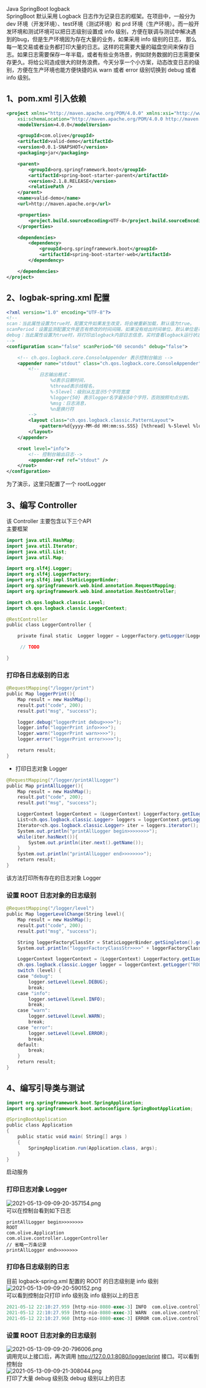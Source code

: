Java SpringBoot logback<br />SpringBoot 默认采用 Logback 日志作为记录日志的框架。在项目中，一般分为 dev 环境（开发环境）、test环境（测试环境）和 prd 环境（生产环境）。而一般开发环境和测试环境可以把日志级别设置成 info 级别，方便在联调与测试中解决遇到的bug，但是生产环境因为存在大量的业务，如果采用 info 级别的日志， 那么每一笔交易或者业务都打印大量的日志。这样的花需要大量的磁盘空间来保存日志。如果日志需要保存一年半载，或者有些业务场景，例如财务数据的日志需要保存更久。将给公司造成很大的财务浪费。今天分享一个小方案，动态改变日志的级别，方便在生产环境也能方便快捷的从 warn 或者 error 级别切换到 debug 或者 info 级别。
<a name="a7EG5"></a>
## 1、pom.xml 引入依赖
```xml
<project xmlns="http://maven.apache.org/POM/4.0.0" xmlns:xsi="http://www.w3.org/2001/XMLSchema-instance"
    xsi:schemaLocation="http://maven.apache.org/POM/4.0.0 http://maven.apache.org/xsd/maven-4.0.0.xsd">
    <modelVersion>4.0.0</modelVersion>

    <groupId>com.olive</groupId>
    <artifactId>valid-demo</artifactId>
    <version>0.0.1-SNAPSHOT</version>
    <packaging>jar</packaging>

    <parent>
        <groupId>org.springframework.boot</groupId>
        <artifactId>spring-boot-starter-parent</artifactId>
        <version>2.1.8.RELEASE</version>
        <relativePath /> 
    </parent>
    <name>valid-demo</name>
    <url>http://maven.apache.org</url>

    <properties>
        <project.build.sourceEncoding>UTF-8</project.build.sourceEncoding>
    </properties>

    <dependencies>
        <dependency>
            <groupId>org.springframework.boot</groupId>
            <artifactId>spring-boot-starter-web</artifactId>
        </dependency>

    </dependencies>
</project>
```
<a name="d0yLv"></a>
## 2、logbak-spring.xml 配置
```xml
<?xml version="1.0" encoding="UTF-8"?>
<!--
scan：当此属性设置为true时，配置文件如果发生改变，将会被重新加载，默认值为true。
scanPeriod：设置监测配置文件是否有修改的时间间隔，如果没有给出时间单位，默认单位是毫秒当scan为true时，此属性生效。默认的时间间隔为1分钟。
debug：当此属性设置为true时，将打印出logback内部日志信息，实时查看logback运行状态。默认值为false。
-->
<configuration scan="false" scanPeriod="60 seconds" debug="false">

    <!-- ch.qos.logback.core.ConsoleAppender 表示控制台输出 -->
    <appender name="stdout" class="ch.qos.logback.core.ConsoleAppender">
        <!--
            日志输出格式：
                %d表示日期时间，
                %thread表示线程名，
                %-5level：级别从左显示5个字符宽度
                %logger{50} 表示logger名字最长50个字符，否则按照句点分割。 
                %msg：日志消息，
                %n是换行符
        -->
        <layout class="ch.qos.logback.classic.PatternLayout">
            <pattern>%d{yyyy-MM-dd HH:mm:ss.SSS} [%thread] %-5level %logger{50} - %msg%n</pattern>
        </layout>
    </appender>

    <root level="info">
        <!-- 控制台输出日志-->
        <appender-ref ref="stdout" />
    </root>
</configuration>
```
为了演示，这里只配置了一个 rootLogger
<a name="qMEoN"></a>
## 3、编写 Controller
该 Controller 主要包含以下三个API<br />主要框架
```java
import java.util.HashMap;
import java.util.Iterator;
import java.util.List;
import java.util.Map;

import org.slf4j.Logger;
import org.slf4j.LoggerFactory;
import org.slf4j.impl.StaticLoggerBinder;
import org.springframework.web.bind.annotation.RequestMapping;
import org.springframework.web.bind.annotation.RestController;

import ch.qos.logback.classic.Level;
import ch.qos.logback.classic.LoggerContext;

@RestController
public class LoggerController {

    private final static  Logger logger = LoggerFactory.getLogger(LoggerController.class);

     // TODO

}
```
<a name="H1LIr"></a>
### 打印各日志级别的日志
```java
@RequestMapping("/logger/print")
public Map loggerPrint(){
    Map result = new HashMap();
    result.put("code", 200);
    result.put("msg", "success");

    logger.debug("loggerPrint debug>>>>");
    logger.info("loggerPrint info>>>>");
    logger.warn("loggerPrint warn>>>>");
    logger.error("loggerPrint error>>>>");

    return result;
}
```

- 打印日志对象 Logger
```java
@RequestMapping("/logger/printAllLogger")
public Map printAllLogger(){
    Map result = new HashMap();
    result.put("code", 200);
    result.put("msg", "success");

    LoggerContext loggerContext = (LoggerContext) LoggerFactory.getILoggerFactory();
    List<ch.qos.logback.classic.Logger> loggers = loggerContext.getLoggerList();
    Iterator<ch.qos.logback.classic.Logger> iter = loggers.iterator();
    System.out.println("printAllLogger begin>>>>>>>>");
    while(iter.hasNext()){
        System.out.println(iter.next().getName());
    }
    System.out.println("printAllLogger end>>>>>>>>");
    return result;
}
```
该方法打印所有存在的日志对象 Logger
<a name="zRPI8"></a>
### 设置 ROOT 日志对象的日志级别
```java
@RequestMapping("/logger/level")
public Map loggerLevelChange(String level){
    Map result = new HashMap();
    result.put("code", 200);
    result.put("msg", "success");

    String loggerFactoryClassStr = StaticLoggerBinder.getSingleton().getLoggerFactoryClassStr();
    System.out.println("loggerFactoryClassStr>>>>" + loggerFactoryClassStr);

    LoggerContext loggerContext = (LoggerContext) LoggerFactory.getILoggerFactory();
    ch.qos.logback.classic.Logger logger = loggerContext.getLogger("ROOT");
    switch (level) {
    case "debug":
        logger.setLevel(Level.DEBUG);
        break;
    case "info":
        logger.setLevel(Level.INFO);
        break;
    case "warn":
        logger.setLevel(Level.WARN);
        break;
    case "error":
        logger.setLevel(Level.ERROR);
        break;
    default:
        break;
    }
    return result;
}
```
<a name="i4bK4"></a>
## 4、编写引导类与测试
```java
import org.springframework.boot.SpringApplication;
import org.springframework.boot.autoconfigure.SpringBootApplication;

@SpringBootApplication
public class Application 
{
    public static void main( String[] args )
    {
        SpringApplication.run(Application.class, args);
    }
}
```
启动服务
<a name="X9qbi"></a>
### 打印日志对象 Logger
![2021-05-13-09-09-20-357154.png](https://cdn.nlark.com/yuque/0/2021/png/396745/1620869197002-e377403a-6f3e-4b8d-b3b6-13c4a8b038a7.png#clientId=u89b1f52f-8a2b-4&from=ui&id=u17d6b43d&originHeight=378&originWidth=1080&originalType=binary&size=38374&status=done&style=shadow&taskId=u2241a7a0-d852-4acb-abca-80e779fdc32)<br />可以在控制台看到如下日志
```
printAllLogger begin>>>>>>>>
ROOT
com.olive.Application
com.olive.controller.LoggerController
// 省略一万条记录
printAllLogger end>>>>>>>>
```
<a name="wCeOd"></a>
### 打印各日志级别的日志
目前 logback-spring.xml 配置的 ROOT 的日志级别是 info 级别<br />![2021-05-13-09-09-20-590152.png](https://cdn.nlark.com/yuque/0/2021/png/396745/1620869214674-67938ebe-125c-45a7-a7d6-e34e21bd7277.png#clientId=u89b1f52f-8a2b-4&from=ui&id=u3eb822ff&originHeight=366&originWidth=1080&originalType=binary&size=36958&status=done&style=shadow&taskId=u51baa85a-4766-4f5e-b816-c2b218f2b47)<br />可以看到控制台只打印 info 级别及 info 级别以上的日志
```sql
2021-05-12 22:10:27.959 [http-nio-8080-exec-3] INFO  com.olive.controller.LoggerController - loggerPrint info>>>>
2021-05-12 22:10:27.959 [http-nio-8080-exec-3] WARN  com.olive.controller.LoggerController - loggerPrint warn>>>>
2021-05-12 22:10:27.960 [http-nio-8080-exec-3] ERROR com.olive.controller.LoggerController - loggerPrint error>>>>
```
<a name="f85FM"></a>
### 设置 ROOT 日志对象的日志级别
![2021-05-13-09-09-20-796006.png](https://cdn.nlark.com/yuque/0/2021/png/396745/1620869228032-98fb6770-26aa-485e-9ea8-0b53a25c20dd.png#clientId=u89b1f52f-8a2b-4&from=ui&id=uc833ebb2&originHeight=363&originWidth=1080&originalType=binary&size=37957&status=done&style=shadow&taskId=u078c9a07-8da0-425f-a8f2-47a085cebba)<br />调用完以上接口后，再次调用 http://127.0.0.1:8080/logger/print 接口。可以看到控制台<br />![2021-05-13-09-09-21-308044.png](https://cdn.nlark.com/yuque/0/2021/png/396745/1620869236134-4f916bc6-133c-40ac-b8a6-57b5fdb9d8dd.png#clientId=u89b1f52f-8a2b-4&from=ui&id=ud73f938d&originHeight=420&originWidth=1080&originalType=binary&size=402985&status=done&style=shadow&taskId=uafc335d6-3fb1-492d-bee2-2ec6c86a6f5)<br />打印了大量 debug 级别及 debug 级别以上的日志
